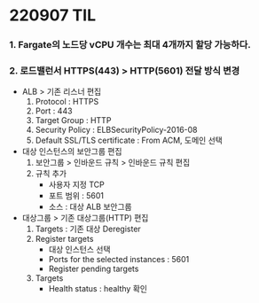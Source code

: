 # 220907 TIL
### 1. Fargate의 노드당 vCPU 개수는 최대 4개까지 할당 가능하다.
### 2. 로드밸런서 HTTPS(443) > HTTP(5601) 전달 방식 변경
* ALB > 기존 리스너 편집
    1. Protocol : HTTPS
    2. Port : 443
    3. Target Group : HTTP
    4. Security Policy : ELBSecurityPolicy-2016-08
    5. Default SSL/TLS certificate : From ACM, 도메인 선택
* 대상 인스턴스의 보안그룹 편집
    1. 보안그룹 > 인바운드 규칙 > 인바운드 규칙 편집
    2. 규칙 추가
        - 사용자 지정 TCP
        - 포트 범위 : 5601
        - 소스 : 대상 ALB 보안그룹
* 대상그룹 > 기존 대상그룹(HTTP) 편집
    1. Targets : 기존 대상 Deregister
    2. Register targets
        - 대상 인스턴스 선택
        - Ports for the selected instances : 5601
        - Register pending targets
    3. Targets
        - Health status : healthy 확인
